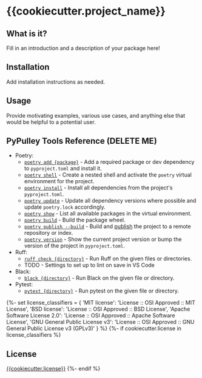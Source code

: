 # {{cookiecutter.project_name}}

## What is it?

Fill in an introduction and a description of your package here!


## Installation

Add installation instructions as needed.

## Usage

Provide motivating examples, various use cases, and anything else that would be helpful to a potential user.

## PyPulley Tools Reference (DELETE ME)

- Poetry:
  - [`poetry add {package}`](https://python-poetry.org/docs/cli/#add) - Add a required package or dev dependency to `pyproject.toml` and install it.
  - [`poetry shell`](https://python-poetry.org/docs/basic-usage#activating-the-virtual-environment) - Create a nested shell and activate the `poetry` virtual environment for the project.
  - [`poetry install`](https://python-poetry.org/docs/cli/#install) - Install all dependencies from the project's `pyproject.toml`.
  - [`poetry update`](https://python-poetry.org/docs/cli/#update) - Update all dependency versions where possible and update `poetry.lock` accordingly.
  - [`poetry show`](https://python-poetry.org/docs/cli/#show) - List all available packages in the virtual environment.
  - [`poetry build`](https://python-poetry.org/docs/cli/#build) - Build the package wheel.
  - [`poetry publish --build`](https://python-poetry.org/docs/cli/#publish) - Build and [publish](https://python-poetry.org/docs/repositories/#publishable-repositories) the project to a remote repository or index.
  - [`poetry version`](https://python-poetry.org/docs/cli/#version) - Show the current project version or bump the version of the project in `pyproject.toml`.
- Ruff:
  - [`ruff check {directory}`](https://github.com/charliermarsh/ruff#command-line-interface) - Run Ruff on the given files or directories.
  - TODO - Settings to set up to lint on save in VS Code
- Black:
  - [`black {directory}`](https://black.readthedocs.io/en/stable/usage_and_configuration/the_basics.html#usage) - Run Black on the given file or directory.
- Pytest:
  - [`pytest {directory}`](https://docs.pytest.org/en/7.2.x/reference/reference.html#command-line-flags) - Run pytest on the given file or directory.

{%- set license_classifiers = {
    'MIT license': 'License :: OSI Approved :: MIT License',
    'BSD license': 'License :: OSI Approved :: BSD License',
    'Apache Software License 2.0': 'License :: OSI Approved :: Apache Software License',
    'GNU General Public License v3': 'License :: OSI Approved :: GNU General Public License v3 (GPLv3)'
} %}
{%- if cookiecutter.license in license_classifiers %}
## License

[{{cookiecutter.license}}](LICENSE)
{%- endif %}
